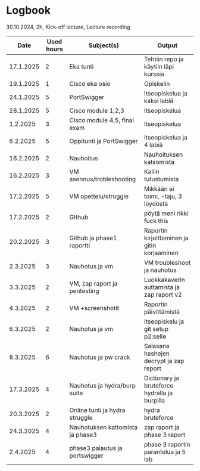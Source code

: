 # Logbook

30.10.2024, 2h, Kick-off lecture, Lecture recording  

| Date       | Used hours | Subject(s)                    | Output                          |
|-----------|------------|-------------------------------|---------------------------------|
| 17.1.2025 | 2          | Eka tunti                     | Tehtiin repo ja käytiin läpi kurssia |
| 19.1.2025 | 1          | Cisco eka osio                | Opiskelin                      |
| 24.1.2025 | 5          | PortSwigger                   | Itseopiskelua ja kaksi labiä   |
| 28.1.2025 | 5          | Cisco module 1,2,3            | Itseopiskelua                   |
| 1.2.2025  | 3          | Cisco module 4,5, final exam  | Itseopiskelua                   |
| 6.2.2025  | 5          | Oppitunti ja PortSwigger      | Itseopiskelua ja 4 labiä       |
| 16.2.2025 | 2          | Nauhoitus                     | Nauhoituksen katsomista        |
| 16.2.2025 | 3          | VM asennus/trobleshooting     | Kaliin tutustumista            |
| 17.2.2025 | 5          | VM opettelu/struggle          | Mikkään ei toimi, -taju, 3 löydöstä |
| 17.2.2025 | 2          | GIthub                        | pöytä meni rikki fuck this |
| 20.2.2025 | 3          | Github ja phase1 raportti     | Raportin kirjoittaminen ja gitin korjaaminen |
| 2.3.2025  | 3          | Nauhotus ja vm                | VM troubleshoot ja nauhotus |
| 3.3.2025  | 2          | VM, zap raport ja pentesting  | Luokkakaverin auttamista ja zap raport v2 |
| 4.3.2025  | 2          | VM +screenshotit              | Raportin päivittämistä |
| 6.3.2025  | 2          | Nauhotus ja vm                | Itseopiskelu ja git setup p2:selle |
| 8.3.2025  | 6          | Nauhotus ja pw crack          | Salasana hashejen decrypt ja zap report |
| 17.3.2025 | 4          | Nauhotus ja hydra/burp suite  | Dictionary ja bruteforce hydralla ja burpilla |
| 20.3.2025 | 2          | Online tunti ja hydra struggle| hydra bruteforce  |
| 24.3.2025 | 4          | Nauhotuksen kattomista ja phase3 | zap raport ja phase 3 raport  |
| 2.4.2025  | 4          | phase3 palautus ja portswigger | phase 3 raportin parantelua ja 5 lab|

